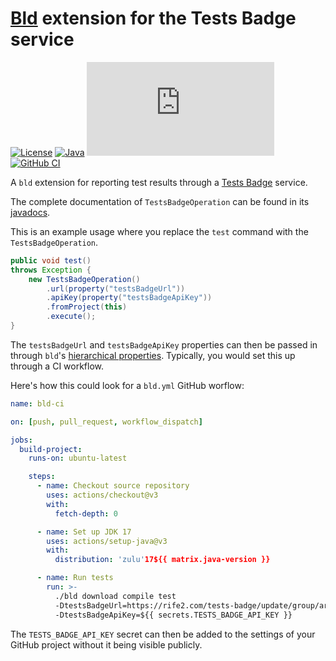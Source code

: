 # [Bld](https://github.com/rife2/rife2/wiki/What-Is-Bld) extension for the Tests Badge service

[![License](https://img.shields.io/badge/license-Apache%20License%202.0-blue.svg)](https://opensource.org/licenses/Apache-2.0)
[![Java](https://img.shields.io/badge/java-17%2B-blue)](https://www.oracle.com/java/technologies/javase/jdk17-archive-downloads.html)
[![Release](https://flat.badgen.net/maven/v/metadata-url/https:/repo.rife2.com/releases/com/uwyn/rife2/bld-tests-badge/maven-metadata.xml)](https://repo.rife2.com/#/releases/com/uwyn/rife2/bld-tests-badge)
[![GitHub CI](https://github.com/rife2/bld-tests-badge/actions/workflows/bld.yml/badge.svg)](https://github.com/rife2/bld-tests-badge/actions/workflows/bld.yml)

A `bld` extension for reporting test results through a
[Tests Badge](https://github.com/rife2/tests-badge) service.

The complete documentation of `TestsBadgeOperation` can be found in its [javadocs](https://rife2.github.io/bld-tests-badge/rife/bld/extension/TestsBadgeOperation.html).

This is an example usage where you replace the `test` command with the
`TestsBadgeOperation`.

```java
public void test()
throws Exception {
    new TestsBadgeOperation()
        .url(property("testsBadgeUrl"))
        .apiKey(property("testsBadgeApiKey"))
        .fromProject(this)
        .execute();
}
```

The `testsBadgeUrl` and `testsBadgeApiKey` properties can then be passed in
through `bld`'s [hierarchical properties](https://github.com/rife2/rife2/wiki/Bld-Sensitive-and-Common-Data).
Typically, you would set this up through a CI workflow.

Here's how this could look for a `bld.yml` GitHub worflow:

```yaml
name: bld-ci

on: [push, pull_request, workflow_dispatch]

jobs:
  build-project:
    runs-on: ubuntu-latest

    steps:
      - name: Checkout source repository
        uses: actions/checkout@v3
        with:
          fetch-depth: 0

      - name: Set up JDK 17
        uses: actions/setup-java@v3
        with:
          distribution: 'zulu'17${{ matrix.java-version }}

      - name: Run tests
        run: >-
          ./bld download compile test
          -DtestsBadgeUrl=https://rife2.com/tests-badge/update/group/artifact
          -DtestsBadgeApiKey=${{ secrets.TESTS_BADGE_API_KEY }}
```

The `TESTS_BADGE_API_KEY` secret can then be added to the settings of your
GitHub project without it being visible publicly.